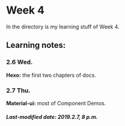 # Week 4

 In the directory is my learning stuff of Week 4.

## Learning notes:

### 2.6 Wed.

**Hexo:** the first two chapters of docs.

### 2.7 Thu.

**Material-ui:** most of Component Demos.

##### Last-modified date: 2019.2.7, 8 p.m.